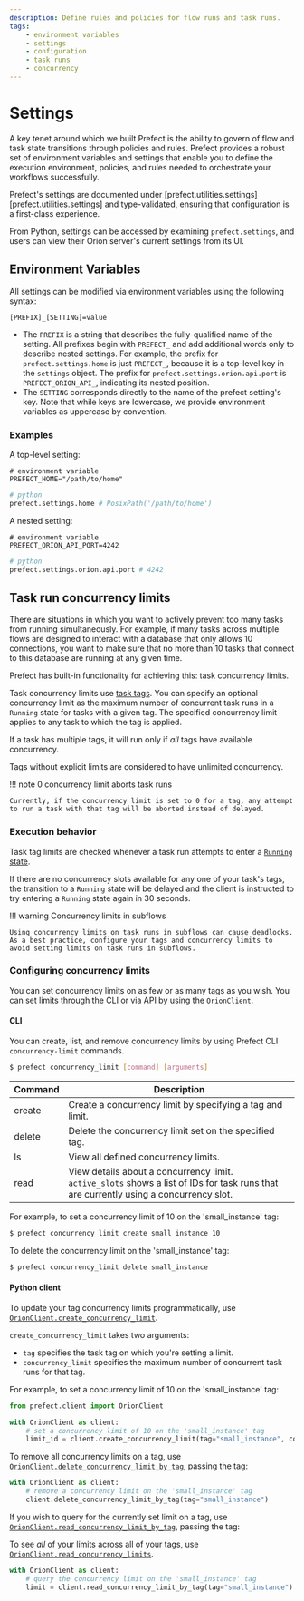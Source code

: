 ```yaml
---
description: Define rules and policies for flow runs and task runs.
tags:
    - environment variables
    - settings
    - configuration
    - task runs
    - concurrency
---
```


# Settings

A key tenet around which we built Prefect is the ability to govern of flow and task state transitions through policies and rules. Prefect provides a robust set of environment variables and settings that enable you to define the execution environment, policies, and rules needed to orchestrate your workflows successfully.

Prefect's settings are documented under [prefect.utilities.settings][prefect.utilities.settings] and type-validated, ensuring that configuration is a first-class experience.  

From Python, settings can be accessed by examining `prefect.settings`, and users can view their Orion server's current settings from its UI.

## Environment Variables
All settings can be modified via environment variables using the following syntax:
```
[PREFIX]_[SETTING]=value
```

- The `PREFIX` is a string that describes the fully-qualified name of the setting. All prefixes begin with `PREFECT_` and add additional words only to describe nested settings. For example, the prefix for `prefect.settings.home` is just `PREFECT_`, because it is a top-level key in the `settings` object. The prefix for `prefect.settings.orion.api.port` is `PREFECT_ORION_API_`, indicating its nested position.
- The `SETTING` corresponds directly to the name of the prefect setting's key. Note that while keys are lowercase, we provide environment variables as uppercase by convention. 

### Examples
A top-level setting:
```shell
# environment variable
PREFECT_HOME="/path/to/home"
```
```python
# python
prefect.settings.home # PosixPath('/path/to/home')
```

A nested setting:

```shell
# environment variable
PREFECT_ORION_API_PORT=4242
```
```python
# python
prefect.settings.orion.api.port # 4242
```

## Task run concurrency limits

There are situations in which you want to actively prevent too many tasks from running simultaneously. For example, if many tasks across multiple flows are designed to interact with a database that only allows 10 connections, you want to make sure that no more than 10 tasks that connect to this database are running at any given time.

Prefect has built-in functionality for achieving this: task concurrency limits.

Task concurrency limits use [task tags](/concepts/tasks/#tags). You can specify an optional concurrency limit as the maximum number of concurrent task runs in a `Running` state for tasks with a given tag. The specified concurrency limit applies to any task to which the tag is applied.

If a task has multiple tags, it will run only if _all_ tags have available concurrency. 

Tags without explicit limits are considered to have unlimited concurrency.

!!! note 0 concurrency limit aborts task runs 

    Currently, if the concurrency limit is set to 0 for a tag, any attempt to run a task with that tag will be aborted instead of delayed.

### Execution behavior

Task tag limits are checked whenever a task run attempts to enter a [`Running` state](/concepts/states). 

If there are no concurrency slots available for any one of your task's tags, the transition to a `Running` state will be delayed and the client is instructed to try entering a `Running` state again in 30 seconds. 

!!! warning Concurrency limits in subflows

    Using concurrency limits on task runs in subflows can cause deadlocks. As a best practice, configure your tags and concurrency limits to avoid setting limits on task runs in subflows.

### Configuring concurrency limits

You can set concurrency limits on as few or as many tags as you wish. You can set limits through the CLI or via API by using the `OrionClient`.

#### CLI

You can create, list, and remove concurrency limits by using Prefect CLI `concurrency-limit` commands.

```bash
$ prefect concurrency_limit [command] [arguments]
```

| Command | Description |
| --- | --- |
| create | Create a concurrency limit by specifying a tag and limit. |
| delete | Delete the concurrency limit set on the specified tag. |
| ls     | View all defined concurrency limits. |
| read   | View details about a concurrency limit. `active_slots` shows a list of IDs for task runs that are currently using a concurrency slot. |

For example, to set a concurrency limit of 10 on the 'small_instance' tag:

```bash
$ prefect concurrency_limit create small_instance 10
```

To delete the concurrency limit on the 'small_instance' tag:

```bash
$ prefect concurrency_limit delete small_instance
```

#### Python client

To update your tag concurrency limits programmatically, use [`OrionClient.create_concurrency_limit`](/api-ref/prefect/client/#prefect.client.OrionClient.create_concurrency_limit). 

`create_concurrency_limit` takes two arguments:

- `tag` specifies the task tag on which you're setting a limit.
- `concurrency_limit` specifies the maximum number of concurrent task runs for that tag.

For example, to set a concurrency limit of 10 on the 'small_instance' tag:

```python
from prefect.client import OrionClient

with OrionClient as client:
    # set a concurrency limit of 10 on the 'small_instance' tag
    limit_id = client.create_concurrency_limit(tag="small_instance", concurrency_limit=10)
```

To remove all concurrency limits on a tag, use [`OrionClient.delete_concurrency_limit_by_tag`](/api-ref/prefect/client/#prefect.client.OrionClient.delete_concurrency_limit_by_tag), passing the tag:

```python
with OrionClient as client:
    # remove a concurrency limit on the 'small_instance' tag
    client.delete_concurrency_limit_by_tag(tag="small_instance")
```

If you wish to query for the currently set limit on a tag, use [`OrionClient.read_concurrency_limit_by_tag`](/api-ref/prefect/client/#prefect.client.OrionClient.read_concurrency_limit_by_tag), passing the tag:

To see _all_ of your limits across all of your tags, use [`OrionClient.read_concurrency_limits`](/api-ref/prefect/client/#prefect.client.OrionClient.read_concurrency_limits).

```python
with OrionClient as client:
    # query the concurrency limit on the 'small_instance' tag
    limit = client.read_concurrency_limit_by_tag(tag="small_instance")
```
